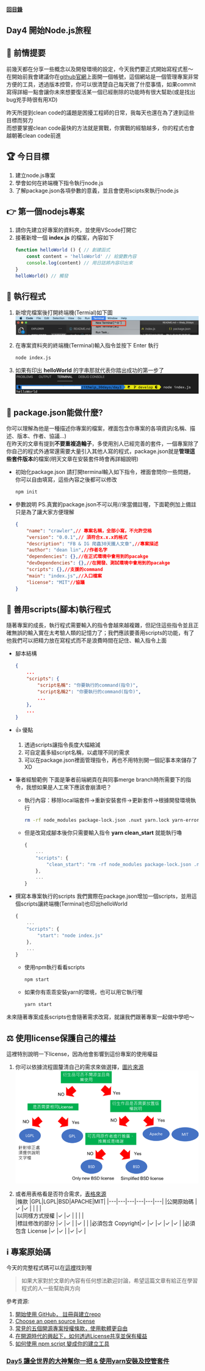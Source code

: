 #### [回目錄](../README.md)
## Day4 開始Node.js旅程

🤔 前情提要
----
前幾天都在分享一些概念以及開發環境的設定，今天我們要正式開始寫程式惹～  
在開始前我會建議你在[github官網](https://github.com/)上面開一個帳號，這個網站是一個管理專案非常方便的工具，透過版本控管，你可以很清楚自己每天做了什麼事情，如果commit寫得詳細一點會讓你未來想要復活某一個已經刪除的功能時有很大幫助(或是找出bug兇手時很有用XD)  

昨天所提到clean code的議題是困擾工程師的日常，我每天也還在為了達到這些目標而努力  
而想要掌握clean code最快的方法就是實戰，你實戰的經驗越多，你的程式也會越朝著clean code前進  

🏆 今日目標
----
1. 建立node.js專案
2. 學會如何在終端機下指令執行node.js
3. 了解package.json各項參數的意義，並且會使用scipts來執行node.js

👉 第一個nodejs專案
----
1. 請你先建立好專案的資料夾，並使用VScode打開它  
2. 接著新增一個 **index.js** 的檔案，內容如下
    ```js
    function helloWorld () { // 創建函式
        const content = 'helloWorld' // 給變數內容
        console.log(content) // 用日誌將內容印出來
    }
    helloWorld() // 觸發
    ```

🚀 執行程式
----
1. 新增完檔案後打開終端機(Termial)如下圖
    ![image](./article_img/terminal.png)  

2. 在專案資料夾的終端機(Terminal)輸入指令並按下 Enter 執行  
    ```sh
    node index.js
    ```
3. 如果有印出 **helloWorld** 的字串那就代表你踏出成功的第一步了
    ![image](./article_img/terminal2.png)  

🤔 package.json能做什麼?
----
你可以理解為他是一種描述你專案的檔案，裡面包含你專案的各項資訊(名稱、描述、版本、作者、協議...)  
在昨天的文章有提到**不要重複造輪子**，多使用別人已經完善的套件，一個專案除了你自己的程式外通常還需要大量引入其他人寫的程式，package.json就是**管理這些套件版本**的檔案(明天文章在安裝套件時會再詳細說明)  

* 初始化package.json
    請打開terminal輸入如下指令，裡面會問你一些問題，你可以自由填寫，這些內容之後都可以修改
    ```sh
    npm init
    ```
* 參數說明
    PS.真實的package.json不可以用//來當備註喔，下面範例加上備註只是為了讓大家方便理解
    ```json
    {
        "name": "crawler",// 專案名稱，全部小寫，不允許空格
        "version": "0.0.1",// 須符合x.x.x的格式
        "description": "FB & IG 爬蟲30天鐵人文章",//專案描述
        "author": "dean lin",//作者名字
        "dependencies": {},//在正式環境中會用到的pacakge
        "devDependencies": {},//在開發、測試環境中會用到的pacakge
        "scripts": {},//支援的command
        "main": "index.js",//入口檔案
        "license": "MIT"//協議
    }
    ```   
    
📜 善用scripts(腳本)執行程式
----
隨著專案的成長，執行程式需要輸入的指令會越來越複雜，但記住這些指令並且正確無誤的輸入實在太考驗人類的記憶力了；我們應該要善用scripts的功能，有了他我們可以把精力放在寫程式而不是浪費時間在記住、輸入指令上面  
* 腳本結構
    ```json
    {
        ...
        "scripts": {
            "script名稱": "你要執行的command(指令)",
            "script名稱2": "你要執行的command(指令)",
            ...
        },
        ...
    }
    ```
* 👍 優點
    1. 透過scripts讓指令長度大幅縮減
    2. 可自定義多組script名稱，以處理不同的需求
    3. 可以在package.json裡面管理指令，再也不用特別開一個記事本來儲存了XD
    
* 筆者經驗範例
    下面是筆者前端網頁在與同事merge branch時所需要下的指令，我想如果是人工來下應該會崩潰吧？  
    * 執行內容：移除local端套件&rarr;重新安裝套件&rarr;更新套件&rarr;根據開發環境執行
        ```sh
        rm -rf node_modules package-lock.json .nuxt yarn.lock yarn-error.log && yarn && yarn upgrade && yarn dev
        ```
    * 但是改寫成腳本後你只需要輸入指令 **yarn clean_start** 就能執行嚕
        ```js
        {
            ...
            "scripts": {
                "clean_start": "rm -rf node_modules package-lock.json .nuxt yarn.lock yarn-error.log && yarn && yarn upgrade && yarn dev"
            },
            ...
        }
        ```
* 撰寫本專案執行的scripts
    我們實際在package.json增加一個scripts，並用這個scripts讓終端機(Terminal)也印出helloWorld
    ```js
    {
        ...
        "scripts": {
            "start": "node index.js"
        },
        ...
    }
    ```
    * 使用npm執行看看scripts
        ```sh
        npm start
        ```
    * 如果你有乖乖安裝yarn的環境，也可以用它執行喔
        ```sh
        yarn start
        ```
未來隨著專案成長scripts也會隨著需求改寫，就讓我們跟著專案一起做中學吧～

⚖️ 使用license保護自己的權益
----
這裡特別說明一下license，因為他會影響到這份專案的使用權益
1. 你可以依據流程圖釐清自己的需求來做選擇，[圖片來源](https://progressbar.tw/posts/61)  
    ![image](./article_img/content_License.png)

2. 或者用表格看是否符合需求，[表格來源](https://noob.tw/open-source-licenses/)  
    |條款             |GPL|LGPL|BSD|APACHE|MIT|
    |---|---|---|---|---|---|
    |公開原始碼        |✓  |✓   |		|       |  |	
    |以同樣方式授權     |✓  |✓   |	 |       |	|	
    |標註修改的部分     |✓  |✓   |	 |✓      |  |
    |必須包含 Copyright|✓  |✓   |✓	|✓      |✓ |
    |必須包含 License  |✓  |✓   |		|✓      |✓ |

ℹ️ 專案原始碼
----
今天的完整程式碼可以在[這裡](https://github.com/dean9703111/ithelp_30days/day4)找到喔

>如果大家對於文章的內容有任何想法歡迎討論，希望這篇文章有給正在學習程式的人一些幫助與方向  

參考資源:
1. [開始使用 GitHub， 註冊與建立repo](https://progressbar.tw/posts/3)
2. [Choose an open source license](https://choosealicense.com/)
3. [常見的五個開源專案授權條款，使用軟體更自由](https://noob.tw/open-source-licenses/)
4. [在開源時代的興起下，如何透過License共享並保有權益](https://progressbar.tw/posts/61)
5. [如何使用 npm script 變成你的建立工具](http://jamestw.logdown.com/posts/1378697-egghead-how-to-use-npm-scripts-as-your-build-tool)
### [Day5 讓全世界的大神幫你一把 & 使用yarn安裝及控管套件](/day5/README.md)